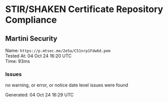 # STIR/SHAKEN Certificate Repository Compliance

## Martini Security

Name: `https://p.mtsec.me/2e5a/C51nrp1Fdw6d.pem`\
Tested At: 04 Oct 24 16:20 UTC\
Time: 93ms

### Issues

no warning, or error, or notice date level issues were found

Generated: 04 Oct 24 16:29 UTC